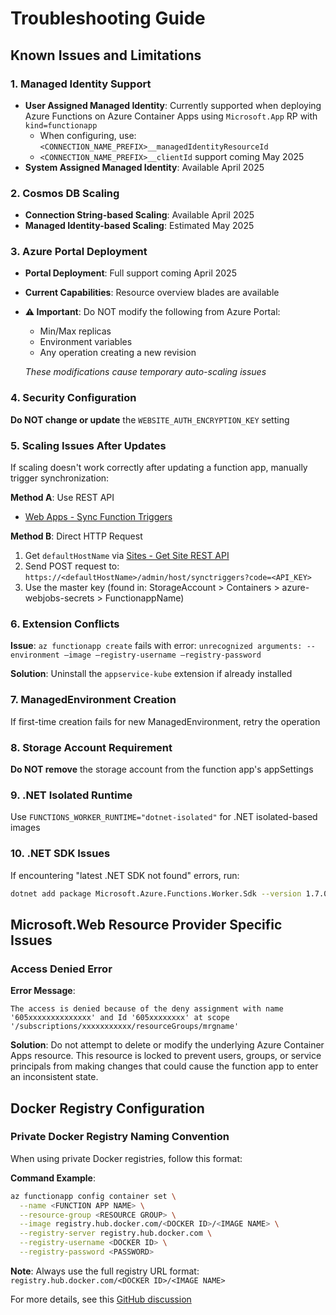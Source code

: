 # Troubleshooting Guide

## Known Issues and Limitations

### 1. Managed Identity Support
- **User Assigned Managed Identity**: Currently supported when deploying Azure Functions on Azure Container Apps using `Microsoft.App` RP with `kind=functionapp`
  - When configuring, use: `<CONNECTION_NAME_PREFIX>__managedIdentityResourceId`
  - `<CONNECTION_NAME_PREFIX>__clientId` support coming May 2025
- **System Assigned Managed Identity**: Available April 2025

### 2. Cosmos DB Scaling
- **Connection String-based Scaling**: Available April 2025
- **Managed Identity-based Scaling**: Estimated May 2025

### 3. Azure Portal Deployment
- **Portal Deployment**: Full support coming April 2025
- **Current Capabilities**: Resource overview blades are available
- **⚠️ Important**: Do NOT modify the following from Azure Portal:
  - Min/Max replicas
  - Environment variables
  - Any operation creating a new revision
  
  *These modifications cause temporary auto-scaling issues*

### 4. Security Configuration
**Do NOT change or update** the `WEBSITE_AUTH_ENCRYPTION_KEY` setting

### 5. Scaling Issues After Updates
If scaling doesn't work correctly after updating a function app, manually trigger synchronization:

**Method A**: Use REST API
- [Web Apps - Sync Function Triggers](https://docs.microsoft.com/rest/api/appservice/webapps/syncfunctiontriggers)

**Method B**: Direct HTTP Request
1. Get `defaultHostName` via [Sites - Get Site REST API](https://docs.microsoft.com/rest/api/appservice/sites/get)
2. Send POST request to: `https://<defaultHostName>/admin/host/synctriggers?code=<API_KEY>`
3. Use the master key (found in: StorageAccount > Containers > azure-webjobs-secrets > FunctionappName)

### 6. Extension Conflicts
**Issue**: `az functionapp create` fails with error: `unrecognized arguments: --environment –image –registry-username –registry-password`

**Solution**: Uninstall the `appservice-kube` extension if already installed

### 7. ManagedEnvironment Creation
If first-time creation fails for new ManagedEnvironment, retry the operation

### 8. Storage Account Requirement
**Do NOT remove** the storage account from the function app's appSettings

### 9. .NET Isolated Runtime
Use `FUNCTIONS_WORKER_RUNTIME="dotnet-isolated"` for .NET isolated-based images

### 10. .NET SDK Issues
If encountering "latest .NET SDK not found" errors, run:
```bash
dotnet add package Microsoft.Azure.Functions.Worker.Sdk --version 1.7.0
```

## Microsoft.Web Resource Provider Specific Issues

### Access Denied Error
**Error Message**: 
```
The access is denied because of the deny assignment with name '605xxxxxxxxxxxxxx' and Id '605xxxxxxxx' at scope '/subscriptions/xxxxxxxxxxx/resourceGroups/mrgname'
```

**Solution**: Do not attempt to delete or modify the underlying Azure Container Apps resource. This resource is locked to prevent users, groups, or service principals from making changes that could cause the function app to enter an inconsistent state.

## Docker Registry Configuration

### Private Docker Registry Naming Convention
When using private Docker registries, follow this format:

**Command Example**:
```bash
az functionapp config container set \
  --name <FUNCTION APP NAME> \
  --resource-group <RESOURCE GROUP> \
  --image registry.hub.docker.com/<DOCKER ID>/<IMAGE NAME> \
  --registry-server registry.hub.docker.com \
  --registry-username <DOCKER ID> \
  --registry-password <PASSWORD>
```

**Note**: Always use the full registry URL format: `registry.hub.docker.com/<DOCKER ID>/<IMAGE NAME>`

For more details, see this [GitHub discussion](https://github.com/Azure/azure-functions-on-container-apps/issues/66)
